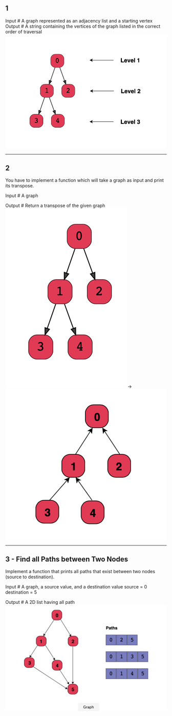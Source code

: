 ## 1 

Input #
A graph represented as an adjacency list and a starting vertex
Output #
A string containing the vertices of the graph listed in the correct order of traversal
![Screen_Shot_2020-10-26_at_7.56.46_PM](/processed/images/Screen_Shot_2020-10-26_at_7.56.46_PM.png)


---

## 2 

	
You have to implement a function which will take a graph as input and print its transpose.

Input #
A graph

Output #
Return a transpose of the given graph
![Screen_Shot_2020-10-26_at_7.58.08_PM](/processed/images/Screen_Shot_2020-10-26_at_7.58.08_PM.png) -> ![Screen_Shot_2020-10-26_at_7.58.27_PM](/processed/images/Screen_Shot_2020-10-26_at_7.58.27_PM.png)


---
## 3 - Find all Paths between Two Nodes

Implement a function that prints all paths that exist between two nodes (source to destination).

Input #
A graph, a source value, and a destination value
source = 0 destination = 5

Output #
A 2D list having all path
![Screen_Shot_2020-10-26_at_7.59.43_PM](/processed/images/Screen_Shot_2020-10-26_at_7.59.43_PM.png)